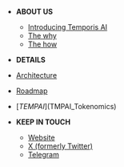 - **ABOUT US**
  - [<i class="fas fa-home"></i> Introducing Temporis AI](/about/introduce-temporisai.md)
  - [The why](/about/the-why.md)
  - [The how](/about/the-how.md)
 
- **DETAILS**
- [Architecture](architecture.md)
- [Roadmap](roadmap)
- [$TEMPAI]($TMPAI_Tokenomics)

- **KEEP IN TOUCH**
  - [Website](https://temporisai.net)
  - [X (formerly Twitter)](https://x.com/temporisai)
  - [Telegram](https://telegram.com)
